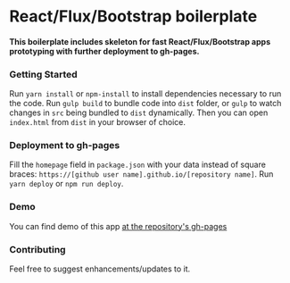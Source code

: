 # React/Flux/Bootstrap boilerplate

#### This boilerplate includes skeleton for fast React/Flux/Bootstrap apps prototyping with further deployment to gh-pages. 

### Getting Started
Run `yarn install` or `npm-install` to install dependencies necessary to run the code. Run `gulp build` to bundle code into `dist` folder, or `gulp` to watch changes in `src` being bundled to `dist` dynamically. Then you can open `index.html` from `dist` in your browser of choice.

### Deployment to gh-pages
Fill the `homepage` field in `package.json` with your data instead of square braces: `https://[github user name].github.io/[repository name]`. Run `yarn deploy` or `npm run deploy`.

### Demo
You can find demo of this app [at the repository's gh-pages](https://loenko.github.io/react-flux-bootstrap-boilerplate/)

### Contributing
Feel free to suggest enhancements/updates to it.